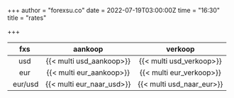 +++
author = "forexsu.co"
date = 2022-07-19T03:00:00Z
time = "16:30"
title = "rates"

+++

fxs| &nbsp;aankoop&nbsp;| &nbsp;verkoop&nbsp;
:-----:|:-----:|:-----:
|  usd  | {{< multi usd_aankoop>}} | {{< multi usd_verkoop>}} |
| eur | {{< multi eur_aankoop>}} | {{< multi eur_verkoop>}} |
&nbsp;eur/usd|{{< multi eur_naar_usd>}} | {{< multi usd_naar_eur>}} |
